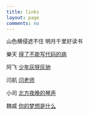 ```yaml
---
title: links
layout: page
comments: no
---
```


山色横侵遮不住 明月千里好读书


樂天    [得了不能写代码的病](http://letiantian.me)

阿飞    [少年灰呀灰驰](http://kangkona.github.io)

闫航    [闫老师](http://hyan.in)

小司    [北方夜晚的琴声](http://sinb.github.io)
 
魏威    [你的梦想是什么](http://blog.lastww.com)
